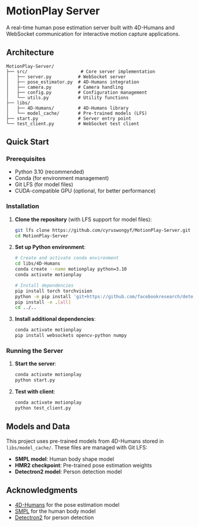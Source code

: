 # MotionPlay Server

A real-time human pose estimation server built with 4D-Humans and WebSocket communication for interactive motion capture applications.

## Architecture

```
MotionPlay-Server/
├── src/                    # Core server implementation
│   ├── server.py          # WebSocket server
│   ├── pose_estimator.py  # 4D-Humans integration
│   ├── camera.py          # Camera handling
│   ├── config.py          # Configuration management
│   └── utils.py           # Utility functions
├── libs/
│   ├── 4D-Humans/         # 4D-Humans library
│   └── model_cache/       # Pre-trained models (LFS)
├── start.py               # Server entry point
└── test_client.py         # WebSocket test client
```

## Quick Start

### Prerequisites

- Python 3.10 (recommended)
- Conda (for environment management)
- Git LFS (for model files)
- CUDA-compatible GPU (optional, for better performance)

### Installation

1. **Clone the repository** (with LFS support for model files):

   ```bash
   git lfs clone https://github.com/cyruswongyf/MotionPlay-Server.git
   cd MotionPlay-Server
   ```

2. **Set up Python environment**:

   ```bash
   # Create and activate conda environment
   cd libs/4D-Humans
   conda create --name motionplay python=3.10
   conda activate motionplay

   # Install dependencies
   pip install torch torchvision
   python -m pip install 'git+https://github.com/facebookresearch/detectron2.git'
   pip install -e .[all]
   cd ../..
   ```

3. **Install additional dependencies**:
   ```bash
   conda activate motionplay
   pip install websockets opencv-python numpy
   ```

### Running the Server

1. **Start the server**:

   ```bash
   conda activate motionplay
   python start.py
   ```

2. **Test with client**:
   ```bash
   conda activate motionplay
   python test_client.py
   ```

## Models and Data

This project uses pre-trained models from 4D-Humans stored in `libs/model_cache/`. These files are managed with Git LFS:

- **SMPL model**: Human body shape model
- **HMR2 checkpoint**: Pre-trained pose estimation weights
- **Detectron2 model**: Person detection model

## Acknowledgments

- [4D-Humans](https://github.com/shubham-goel/4D-Humans) for the pose estimation model
- [SMPL](https://smpl.is.tue.mpg.de/) for the human body model
- [Detectron2](https://github.com/facebookresearch/detectron2) for person detection
